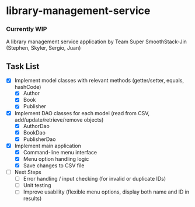# library-management-service
### **Currently WIP**
A library management service application by Team Super SmoothStack-Jin (Stephen, Skyler, Sergio, Juan)

## Task List
- [x] Implement model classes with relevant methods (getter/setter, equals, hashCode)
  - [x] Author
  - [x] Book
  - [x] Publisher
  
- [x] Implement DAO classes for each model (read from CSV, add/update/retrieve/remove objects)
  - [x] AuthorDao
  - [x] BookDao
  - [x] PublisherDao
  
- [x] Implement main application
  - [x] Command-line menu interface
  - [x] Menu option handling logic
  - [x] Save changes to CSV file

- [ ] Next Steps
  - [ ] Error handling / input checking (for invalid or duplicate IDs)
  - [ ] Unit testing
  - [ ] Improve usability (flexible menu options, display both name and ID in results)
